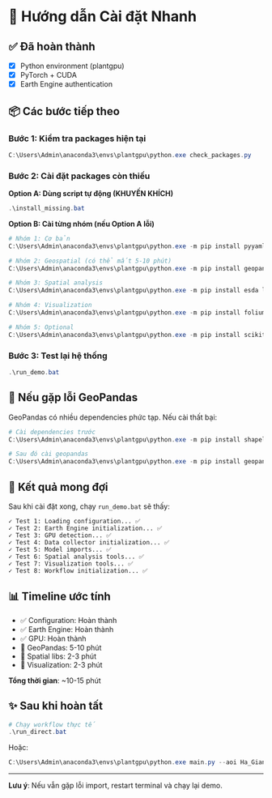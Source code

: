 # 🚀 Hướng dẫn Cài đặt Nhanh

## ✅ Đã hoàn thành
- [x] Python environment (plantgpu)
- [x] PyTorch + CUDA
- [x] Earth Engine authentication

## 📦 Các bước tiếp theo

### Bước 1: Kiểm tra packages hiện tại

```powershell
C:\Users\Admin\anaconda3\envs\plantgpu\python.exe check_packages.py
```

### Bước 2: Cài đặt packages còn thiếu

**Option A: Dùng script tự động (KHUYẾN KHÍCH)**
```powershell
.\install_missing.bat
```

**Option B: Cài từng nhóm (nếu Option A lỗi)**

```powershell
# Nhóm 1: Cơ bản
C:\Users\Admin\anaconda3\envs\plantgpu\python.exe -m pip install pyyaml python-dotenv tqdm joblib

# Nhóm 2: Geospatial (có thể mất 5-10 phút)
C:\Users\Admin\anaconda3\envs\plantgpu\python.exe -m pip install geopandas

# Nhóm 3: Spatial analysis
C:\Users\Admin\anaconda3\envs\plantgpu\python.exe -m pip install esda libpysal

# Nhóm 4: Visualization  
C:\Users\Admin\anaconda3\envs\plantgpu\python.exe -m pip install folium plotly

# Nhóm 5: Optional
C:\Users\Admin\anaconda3\envs\plantgpu\python.exe -m pip install scikit-learn-extra
```

### Bước 3: Test lại hệ thống

```powershell
.\run_demo.bat
```

## 🐛 Nếu gặp lỗi GeoPandas

GeoPandas có nhiều dependencies phức tạp. Nếu cài thất bại:

```powershell
# Cài dependencies trước
C:\Users\Admin\anaconda3\envs\plantgpu\python.exe -m pip install shapely fiona pyproj

# Sau đó cài geopandas
C:\Users\Admin\anaconda3\envs\plantgpu\python.exe -m pip install geopandas
```

## 🎯 Kết quả mong đợi

Sau khi cài đặt xong, chạy `run_demo.bat` sẽ thấy:

```
✓ Test 1: Loading configuration... ✅
✓ Test 2: Earth Engine initialization... ✅
✓ Test 3: GPU detection... ✅
✓ Test 4: Data collector initialization... ✅
✓ Test 5: Model imports... ✅
✓ Test 6: Spatial analysis tools... ✅
✓ Test 7: Visualization tools... ✅
✓ Test 8: Workflow initialization... ✅
```

## 📊 Timeline ước tính

- ✅ Configuration: Hoàn thành
- ✅ Earth Engine: Hoàn thành
- ✅ GPU: Hoàn thành
- 🔄 GeoPandas: 5-10 phút
- 🔄 Spatial libs: 2-3 phút
- 🔄 Visualization: 2-3 phút

**Tổng thời gian**: ~10-15 phút

## ✨ Sau khi hoàn tất

```powershell
# Chạy workflow thực tế
.\run_direct.bat
```

Hoặc:

```powershell
C:\Users\Admin\anaconda3\envs\plantgpu\python.exe main.py --aoi Ha_Giang_TamGiacMach
```

---

**Lưu ý**: Nếu vẫn gặp lỗi import, restart terminal và chạy lại demo.
